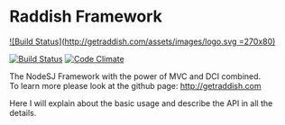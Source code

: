 Raddish Framework
=================

[![Build Status](http://getraddish.com/assets/images/logo.svg =270x80)](http://getraddish.com)

  

[![Build Status](https://api.travis-ci.org/JaspervRijbroek/raddish.svg)](https://travis-ci.org/JaspervRijbroek/raddish)
[![Code Climate](https://codeclimate.com/github/JaspervRijbroek/raddish.png)](https://codeclimate.com/github/JaspervRijbroek/raddish)

The NodeSJ Framework with the power of MVC and DCI combined.  
To learn more please look at the github page: http://getraddish.com  
  
Here I will explain about the basic usage and describe the API in all the details.